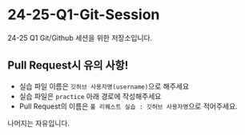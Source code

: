 # 24-25-Q1-Git-Session
24-25 Q1 Git/Github 세션을 위한 저장소입니다. 

## Pull Request시 유의 사항!
- 실습 파일 이름은 `깃허브 사용자명(username)`으로 해주세요
- 실습 파일은 `practice` 아래 경로에 작성해주세요
- Pull Request의 이름은 `풀 리퀘스트 실습 : 깃허브 사용자명`으로 적어주세요.

나머지는 자유입니다.

